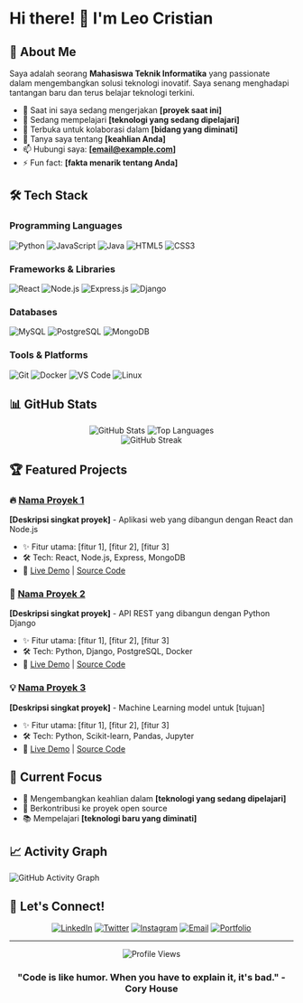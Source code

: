 # Hi there! 👋 I'm Leo Cristian

## 🚀 About Me
Saya adalah seorang **Mahasiswa Teknik Informatika** yang passionate dalam mengembangkan solusi teknologi inovatif. Saya senang menghadapi tantangan baru dan terus belajar teknologi terkini.

- 🔭 Saat ini saya sedang mengerjakan **[proyek saat ini]**
- 🌱 Sedang mempelajari **[teknologi yang sedang dipelajari]**
- 👯 Terbuka untuk kolaborasi dalam **[bidang yang diminati]**
- 💬 Tanya saya tentang **[keahlian Anda]**
- 📫 Hubungi saya: **[email@example.com]**
- ⚡ Fun fact: **[fakta menarik tentang Anda]**

## 🛠️ Tech Stack

### Programming Languages
![Python](https://img.shields.io/badge/Python-3776AB?style=for-the-badge&logo=python&logoColor=white)
![JavaScript](https://img.shields.io/badge/JavaScript-F7DF1E?style=for-the-badge&logo=javascript&logoColor=black)
![Java](https://img.shields.io/badge/Java-ED8B00?style=for-the-badge&logo=java&logoColor=white)
![HTML5](https://img.shields.io/badge/HTML5-E34F26?style=for-the-badge&logo=html5&logoColor=white)
![CSS3](https://img.shields.io/badge/CSS3-1572B6?style=for-the-badge&logo=css3&logoColor=white)

### Frameworks & Libraries
![React](https://img.shields.io/badge/React-20232A?style=for-the-badge&logo=react&logoColor=61DAFB)
![Node.js](https://img.shields.io/badge/Node.js-43853D?style=for-the-badge&logo=node.js&logoColor=white)
![Express.js](https://img.shields.io/badge/Express.js-404D59?style=for-the-badge)
![Django](https://img.shields.io/badge/Django-092E20?style=for-the-badge&logo=django&logoColor=white)

### Databases
![MySQL](https://img.shields.io/badge/MySQL-00000F?style=for-the-badge&logo=mysql&logoColor=white)
![PostgreSQL](https://img.shields.io/badge/PostgreSQL-316192?style=for-the-badge&logo=postgresql&logoColor=white)
![MongoDB](https://img.shields.io/badge/MongoDB-4EA94B?style=for-the-badge&logo=mongodb&logoColor=white)

### Tools & Platforms
![Git](https://img.shields.io/badge/Git-F05032?style=for-the-badge&logo=git&logoColor=white)
![Docker](https://img.shields.io/badge/Docker-2496ED?style=for-the-badge&logo=docker&logoColor=white)
![VS Code](https://img.shields.io/badge/VS%20Code-007ACC?style=for-the-badge&logo=visual-studio-code&logoColor=white)
![Linux](https://img.shields.io/badge/Linux-FCC624?style=for-the-badge&logo=linux&logoColor=black)

## 📊 GitHub Stats

<div align="center">
  <img src="https://github-readme-stats.vercel.app/api?username=YOUR_USERNAME&show_icons=true&theme=radical" alt="GitHub Stats" />
  <img src="https://github-readme-stats.vercel.app/api/top-langs/?username=YOUR_USERNAME&layout=compact&theme=radical" alt="Top Languages" />
</div>

<div align="center">
  <img src="https://github-readme-streak-stats.herokuapp.com/?user=YOUR_USERNAME&theme=radical" alt="GitHub Streak" />
</div>

## 🏆 Featured Projects

### 🔥 [Nama Proyek 1](https://github.com/username/repo1)
**[Deskripsi singkat proyek]** - Aplikasi web yang dibangun dengan React dan Node.js
- ✨ Fitur utama: [fitur 1], [fitur 2], [fitur 3]
- 🛠️ Tech: React, Node.js, Express, MongoDB
- 🔗 [Live Demo](https://your-demo-link.com) | [Source Code](https://github.com/username/repo1)

### 🚀 [Nama Proyek 2](https://github.com/username/repo2)
**[Deskripsi singkat proyek]** - API REST yang dibangun dengan Python Django
- ✨ Fitur utama: [fitur 1], [fitur 2], [fitur 3]
- 🛠️ Tech: Python, Django, PostgreSQL, Docker
- 🔗 [Live Demo](https://your-demo-link.com) | [Source Code](https://github.com/username/repo2)

### 💡 [Nama Proyek 3](https://github.com/username/repo3)
**[Deskripsi singkat proyek]** - Machine Learning model untuk [tujuan]
- ✨ Fitur utama: [fitur 1], [fitur 2], [fitur 3]
- 🛠️ Tech: Python, Scikit-learn, Pandas, Jupyter
- 🔗 [Live Demo](https://your-demo-link.com) | [Source Code](https://github.com/username/repo3)

## 🎯 Current Focus
- 🔭 Mengembangkan keahlian dalam **[teknologi yang sedang dipelajari]**
- 🌱 Berkontribusi ke proyek open source
- 📚 Mempelajari **[teknologi baru yang diminati]**

## 📈 Activity Graph
![GitHub Activity Graph](https://activity-graph.herokuapp.com/graph?username=YOUR_USERNAME&theme=react-dark)

## 🤝 Let's Connect!

<div align="center">
  
[![LinkedIn](https://img.shields.io/badge/LinkedIn-0077B5?style=for-the-badge&logo=linkedin&logoColor=white)](https://linkedin.com/in/your-profile)
[![Twitter](https://img.shields.io/badge/Twitter-1DA1F2?style=for-the-badge&logo=twitter&logoColor=white)](https://twitter.com/your-profile)
[![Instagram](https://img.shields.io/badge/Instagram-E4405F?style=for-the-badge&logo=instagram&logoColor=white)](https://instagram.com/your-profile)
[![Email](https://img.shields.io/badge/Email-D14836?style=for-the-badge&logo=gmail&logoColor=white)](mailto:your-email@example.com)
[![Portfolio](https://img.shields.io/badge/Portfolio-FF5722?style=for-the-badge&logo=google-chrome&logoColor=white)](https://your-portfolio.com)

</div>

---

<div align="center">
  <img src="https://komarev.com/ghpvc/?username=YOUR_USERNAME&color=blueviolet&style=flat-square&label=Profile+Views" alt="Profile Views" />
</div>

<div align="center">
  
### "Code is like humor. When you have to explain it, it's bad." - Cory House

</div>
